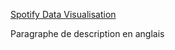 [Spotify Data Visualisation](https://reathe.github.io/spotify-dataviz/)

Paragraphe de description en anglais
